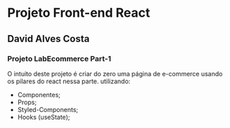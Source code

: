 # Projeto Front-end React 
## David Alves Costa    

### Projeto  LabEcommerce  Part-1

O intuito deste projeto é criar do zero uma página de e-commerce usando os pilares do react nessa parte. utilizando: 
 - Componentes;
 - Props;
 - Styled-Components;
 - Hooks (useState);
 
